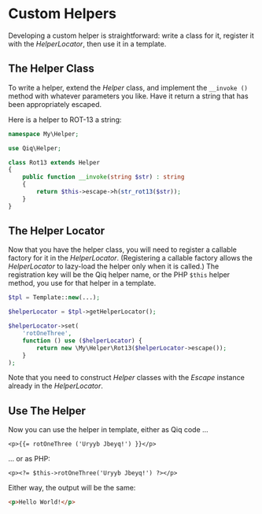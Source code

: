 # Custom Helpers

Developing a custom helper is straightforward: write a class for it, register
it with the _HelperLocator_, then use it in a template.

## The Helper Class

To write a helper, extend the _Helper_ class, and implement the `__invoke
()` method with whatever parameters you like. Have it return a string that has
been appropriately escaped.

Here is a helper to ROT-13 a string:

```php
namespace My\Helper;

use Qiq\Helper;

class Rot13 extends Helper
{
    public function __invoke(string $str) : string
    {
        return $this->escape->h(str_rot13($str));
    }
}
```

## The Helper Locator

Now that you have the helper class, you will need to register a callable factory
for it in the _HelperLocator_. (Registering a callable factory allows
the _HelperLocator_ to lazy-load the helper only when it is called.)  The
registration key will be the Qiq helper name, or the PHP `$this` helper method,
you use for that helper in a template.

```php
$tpl = Template::new(...);

$helperLocator = $tpl->getHelperLocator();

$helperLocator->set(
    'rotOneThree',
    function () use ($helperLocator) {
        return new \My\Helper\Rot13($helperLocator->escape());
    }
);
```

Note that you need to construct _Helper_ classes with the _Escape_ instance
already in the _HelperLocator_.

## Use The Helper

Now you can use the helper in template, either as Qiq code ...

```
<p>{{= rotOneThree ('Uryyb Jbeyq!') }}</p>
```

... or as PHP:

```html+php
<p><?= $this->rotOneThree('Uryyb Jbeyq!') ?></p>
```

Either way, the output will be the same:

```html
<p>Hello World!</p>
```
